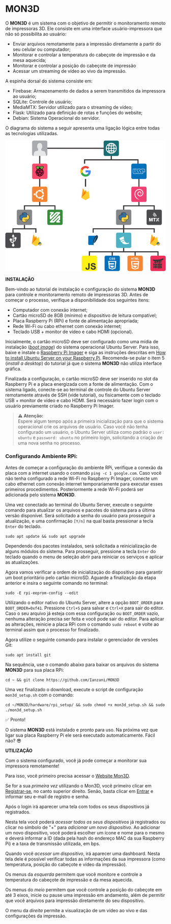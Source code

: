 # MON3D
O **MON3D** é um sistema com o objetivo de permitir o monitoramento remoto de impressoras 3D. Ele consiste em uma interface usuário-impressora que não só possibilita ao usuário:
* Enviar arquivos remotamente para a impressão diretamente a partir do seu celular ou computador;
* Monitorar e controlar a temperatura do cabeçote de impressão e da mesa aquecida;
* Monitorar e controlar a posição do cabeçote de impressão
* Acessar um streaming de vídeo ao vivo da impressão.

A espinha dorsal do sistema consiste em:
* Firebase: Armazenamento de dados a serem transmitidos da impressora ao usuário;
* SQLite: Controle de usuário;
* MediaMTX: Servidor utilizado para o streaming de vídeo;
* Flask: Utilizado para definição de rotas e funções do website;
* Debian: Sistema Operacional do servidor.

O diagrama do sistema a seguir apresenta uma ligação lógica entre todas as tecnologias utilizadas.

![Diagrama do sistema](https://github.com/Ianzani/MON3D/blob/main/web/app/static/home/diagrama.png)

**INSTALAÇÃO**

Bem-vindo ao tutorial de instalação e configuração do sistema **MON3D** para controle e monitoramento remoto de impressoras 3D.
Antes de começar o processo, verifique a disponibilidade dos seguintes itens: 
* Computador com conexão internet;
* Cartão microSD de 8GB (mínimo) e dispositivo de leitura compatível;
* Placa Raspberry Pi (RPi) e fonte de alimentação apropriada; 
* Rede Wi-Fi ou cabo ethernet com conexão internet;
* Teclado USB + monitor de vídeo e cabo HDMI (opcional).

Inicialmente, o cartão microSD deve ser configurado como uma mídia de instalação (*[boot image](https://en.wikipedia.org/wiki/Boot_image)*) do sistema operacional Ubuntu Server. Para isso, baixe e instale o [Raspberry Pi Imager](https://www.raspberrypi.com/software/) e siga as instruções descritas em [How to install Ubuntu Server on your Raspberry Pi](https://ubuntu.com/tutorials/how-to-install-ubuntu-on-your-raspberry-pi). Recomenda-se pular o item 5 (*install a desktop*) do tutorial já que o sistema **MON3D** não utiliza interface gráfica.

Finalizada a configuração, o cartão microSD deve ser inserido no slot da Raspberry Pi e a placa energizada com a fonte de alimentação. Com o sistema ligado, conecte-se ao terminal de controle do Ubuntu Server remotamente através de SSH (vide tutorial), ou fisicamente com o teclado USB + monitor de vídeo e cabo HDMI. Será necessário fazer login com o usuário previamente criado no Raspberry Pi Imager.

> **:warning: Atenção:**\
> Espere algum tempo após a primeira inicialização para que o sistema operacional crie os arquivos de usuário. Caso você não tenha configurado um usuário, o Ubuntu Server utiliza como padrão o `user: ubuntu` e `password: ubuntu` no primeiro login, solicitando a criação de uma nova senha no processo.

### Configurando Ambiente RPi:
Antes de começar a configuração do ambiente RPi, verifique a conexão da placa com a internet usando o comando `ping -c 1 google.com`. Caso você não tenha configurado a rede Wi-Fi no Raspberry Pi Imager, conecte um cabo ethernet com conexão internet temporariamente para executar esses primeiros procedimentos. Posteriormente a rede Wi-Fi poderá ser adicionada pelo sistema **MON3D**.

Uma vez conectado ao terminal do Ubuntu Server, execute o seguinte comando para atualizar os arquivos e pacotes do sistema para a última versão disponível. Será solicitado a senha do usuário para prosseguir a atualização, e uma confirmação `[Y/n]` na qual basta pressionar a tecla `Enter` do teclado.
```
sudo apt update && sudo apt upgrade
```
Dependendo dos pacotes instalados, será solicitada a reinicialização de alguns módulos do sistema. Para prosseguir, pressione a tecla `Enter` do teclado quando o menu de seleção abrir para reiniciar os serviços e aplicar as atualizações.

Agora vamos verificar a ordem de inicialização do dispositivo para garantir um boot prioritário pelo cartão microSD. Aguarde a finalização da etapa anterior e insira o seguinte comando no terminal: 
```
sudo -E rpi-eeprom-config --edit
```
Utilizando o editor nativo do Ubuntu Server, altere a opção `BOOT_ORDER` para `BOOT_ORDER=0xf41`. Pressione `Ctrl+S` para salvar e `Ctrl+X` para sair do editor. Caso o seu arquivo já esteja com essa configuração ou `BOOT_ORDER` vazio, nenhuma alteração precisa ser feita e você pode sair do editor. Para aplicar as alterações, reinicie a placa RPi com o comando `sudo reboot` e volte ao terminal assim que o processo for finalizado.

Agora utilize o seguinte comando para instalar o gerenciador de versões Git:
```
sudo apt install git
```
Na sequência, use o comando abaixo para baixar os arquivos do sistema **MON3D** para sua placa RPi:
```
cd ~ && git clone https://github.com/Ianzani/MON3D
```
Uma vez finalizado o download, execute o script de configuração `mon3d_setup.sh` com o comando:
```
cd ~/MON3D/hardware/rpi_setup/ && sudo chmod +x mon3d_setup.sh && sudo ./mon3d_setup.sh
```
✅ Pronto!

O sistema **MON3D** está instalado e pronto para uso. Na próxima vez que ligar sua placa Raspberry Pi ele será executado automaticamente. Fácil não? 😎

**UTILIZAÇÃO**

Com o sistema configurado, você já pode começar a monitorar sua impressora remotamente!

Para isso, você primeiro precisa acessar o [Website Mon3D](http://mon3d.igbt.eesc.usp.br/).

Se for a sua *primeira vez* utilizando o Mon3D, você primeiro clicar em [Registrar-se](http://mon3d.igbt.eesc.usp.br/signup), no canto superior direito. Senão, basta clicar em [Entrar](http://mon3d.igbt.eesc.usp.br/login) e informar seu e-mail de registro e senha.

Após o login irá aparecer uma tela com todos os seus dispositivos já registrados.

Nesta tela você poderá *acessar todos os seus dispositivos* já registrados ou clicar no símbolo de "+" para *adicionar um novo dispositivo*. Ao adicionar um novo dispositivo, você poderá escolher um ícone e nome para o mesmo e deverá informar a ID (dada pela hash do endereço MAC da sua Raspberry Pi) e a taxa de transmissão utilizada, em bps.

Quando você *acessar um dispositivo*, irá aparecer uma dashboard. Nesta tela dele é possível verificar todas as informações da sua impressora (como temperatura, posição do cabeçote e vídeo da impressão).

Os menus da *esquerda* permitem que você monitore e controle a temperatura do cabeçote de impressão e da mesa aquecida.

Os menus do *meio* permitem que você controle a posição do cabeçote em até 3 eixos, inicie ou pause uma impressão em andamento, além de permitir que você arquivos para impressão diretamente do seu dispositivo.

O menu da *direita* permite a visualização de um vídeo ao vivo e das configurações da impressão.

